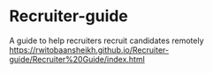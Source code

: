# Recruiter-guide

A guide to help recruiters recruit candidates remotely
https://rwitobaansheikh.github.io/Recruiter-guide/Recruiter%20Guide/index.html
